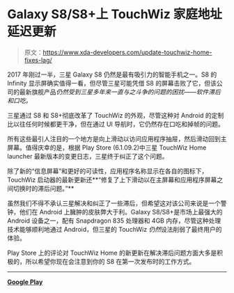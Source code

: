 # Galaxy S8/S8+上 TouchWiz 家庭地址延迟更新

> 原文：<https://www.xda-developers.com/update-touchwiz-home-fixes-lag/>

2017 年刚过一半，三星 Galaxy S8 仍然是最有吸引力的智能手机之一。S8 的 Infinity 显示屏确实值得一看，但尽管三星可能凭借 S8 的屏幕击败了它，但该公司的最新旗舰产品*仍然受到三星多年来一直与之斗争的问题的困扰——软件滞后和口吃。*

三星通过 S8 和 S8+彻底改革了 TouchWiz 的外观，尽管这种对 Android 的定制比以往任何时候都更干净，但在通过 UI 导航时，它仍然存在口吃和掉帧的问题。

所有这些最引人注目的一个地方是向上滑动以访问应用程序抽屉，然后滑动回到主屏幕。值得庆幸的是，根据 Play Store (6.1.09.2)中三星 TouchWiz Home launcher 最新版本的变更日志，三星终于纠正了这个问题。

除了新的“信息屏幕”和更好的可读性，应用程序名称显示在各自的图标下，TouchWiz 启动器的最新更新还**“修复了上下滑动以在主屏幕和应用程序屏幕之间切换时的滞后问题。”**

虽然我们不得不承认三星解决和纠正了一些滞后，但希望这对该公司来说是一个警钟，他们在 Android 上臃肿的皮肤弊大于利。Galaxy S8/S8+是市场上最强大的 Android 设备之一，配有 Snapdragon 835 处理器和 4GB 内存，尽管这种处理技术能够顺利地通过 Android，但三星的 TouchWiz *仍然*设法削弱了最终用户的体验。

Play Store 上的评论对 TouchWiz Home 的新更新在解决滞后问题方面大多是积极的，所以希望你现在会注意到你的 S8 在第一次发布时的工作方式。

* * *

[**Google Play**](https://play.google.com/store/apps/details?id=com.sec.android.app.launcher)